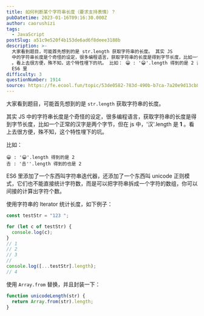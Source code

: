 ```yaml
---
title: 如何判断某个字符串长度（要求支持表情）？
pubDatetime: 2023-01-16T09:16:30.000Z
author: caorushizi
tags:
  - JavaScript
postSlug: a51c9e520f4b153de6ad6f8deee3188b
description: >-
  大家看到题目，可能首先想到的是 str.length 获取字符串的长度。 其实 JS
  中的字符串长度是个奇怪的设定，很多编程语言，获取字符串的长度是得到字节长度，比如一个正常的汉字是两个字节，但在 js 中，'汉'.length 是 1
  。看上去很方便，殊不知，这个特性埋下的坑。 比如： 😀 : '😀'.length 得到的是 2 𠮷 : '𠮷''.length 得到的也是 2
  ES6 里
difficulty: 3
questionNumber: 1914
source: https://fe.ecool.fun/topic/53de0582-783d-490b-b7ca-7a20e9d13cb8
---
```


大家看到题目，可能首先想到的是 `str.length` 获取字符串的长度。

其实 JS 中的字符串长度是个奇怪的设定，很多编程语言，获取字符串的长度是得到字节长度，比如一个正常的汉字是两个字节，但在 js 中，'汉'.length 是 **1** 。看上去很方便，殊不知，这个特性埋下的坑。

比如：

```
😀 : '😀'.length 得到的是 2
𠮷 : '𠮷''.length 得到的也是 2
```

ES6 里添加了一个东西叫字符串迭代器，还添加了一个东西叫 unicode 正则模式，它们也不能直接统计字符数，而是可以把字符串拆成一个字符的数组，你可以间接的计算出字符个数。

使用字符串的 Iterator 统计长度，如下例子：

```js
const testStr = "123 ";

for (let c of testStr) {
  console.log(c);
}
// 1
// 2
// 3
//
console.log([...testStr].length);
// 4
```

使用 `Array.from` 替换，并且封装一下：

```js
function unicodeLength(str) {
  return Array.from(str).length;
}
```
